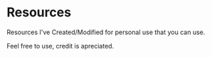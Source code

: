 Resources
=========

Resources I've Created/Modified for personal use that you can use. 

Feel free to use, credit is apreciated.
